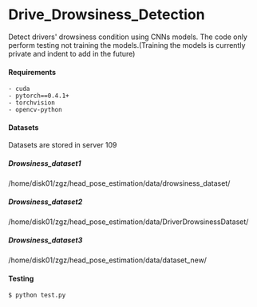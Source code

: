 # Drive_Drowsiness_Detection
Detect drivers' drowsiness condition using CNNs models.
The code only perform testing not training the models.(Training the models is currently private and indent to add in the future)


#### Requirements

~~~shell
- cuda
- pytorch==0.4.1+
- torchvision
- opencv-python
~~~


#### Datasets
Datasets are stored in server 109
##### Drowsiness_dataset1
/home/disk01/zgz/head_pose_estimation/data/drowsiness_dataset/
##### Drowsiness_dataset2
/home/disk01/zgz/head_pose_estimation/data/DriverDrowsinessDataset/
##### Drowsiness_dataset3
/home/disk01/zgz/head_pose_estimation/data/dataset_new/


#### Testing

~~~shell
$ python test.py
~~~
